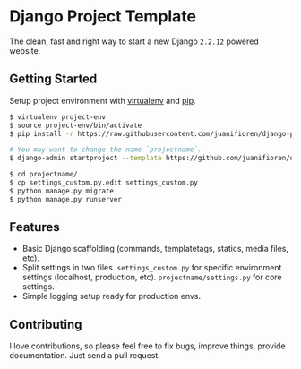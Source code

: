 # Django Project Template

The clean, fast and right way to start a new Django `2.2.12` powered website.

## Getting Started

Setup project environment with [virtualenv](https://virtualenv.pypa.io) and [pip](https://pip.pypa.io).

```bash
$ virtualenv project-env
$ source project-env/bin/activate
$ pip install -r https://raw.githubusercontent.com/juanifioren/django-project-template/master/requirements.txt

# You may want to change the name `projectname`.
$ django-admin startproject --template https://github.com/juanifioren/django-project-template/archive/master.zip projectname

$ cd projectname/
$ cp settings_custom.py.edit settings_custom.py
$ python manage.py migrate
$ python manage.py runserver
```

## Features

* Basic Django scaffolding (commands, templatetags, statics, media files, etc).
* Split settings in two files. `settings_custom.py` for specific environment settings (localhost, production, etc). `projectname/settings.py` for core settings.
* Simple logging setup ready for production envs.

## Contributing

I love contributions, so please feel free to fix bugs, improve things, provide documentation. Just send a pull request.